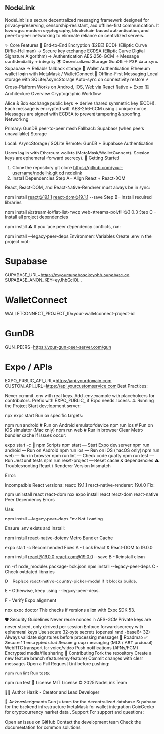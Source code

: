 ## NodeLink
NodeLink is a secure decentralized messaging framework designed for privacy-preserving, censorship-resistant, and offline-first communication.
It leverages modern cryptography, blockchain-based authentication, and peer-to-peer networking to eliminate reliance on centralized servers.

✨ Core Features
🔐 End-to-End Encryption (E2EE)
ECDH (Elliptic Curve Diffie–Hellman) → Secure key exchange
ECDSA (Elliptic Curve Digital Signature Algorithm) → Authentication
AES-256-GCM → Message confidentiality + integrity
🌍 Decentralized Storage
GunDB → P2P data sync
Supabase → Reliable fallback storage
📱 Wallet Authentication
Ethereum wallet login with MetaMask / WalletConnect
📶 Offline-First Messaging
Local storage with SQLite/AsyncStorage
Auto-sync on connectivity restore
⚡ Cross-Platform
Works on Android, iOS, Web via React Native + Expo
🏗️ Architecture Overview
Cryptographic Workflow

Alice & Bob exchange public keys → derive shared symmetric key (ECDH).
Each message is encrypted with AES-256-GCM using a unique nonce.
Messages are signed with ECDSA to prevent tampering & spoofing.
Networking

Primary: GunDB peer-to-peer mesh
Fallback: Supabase (when peers unavailable)
Storage

Local: AsyncStorage / SQLite
Remote: GunDB + Supabase
Authentication

Users log in with Ethereum wallets (MetaMask/WalletConnect).
Session keys are ephemeral (forward secrecy).
🚀 Getting Started
1. Clone the repository
git clone https://github.com/your-username/nodelink.git
cd nodelink
2. Install Dependencies
Step A – Align React + React-DOM

React, React-DOM, and React-Native-Renderer must always be in sync:

npm install react@19.1.1 react-dom@19.1.1 --save
Step B – Install required libraries

npm install @stream-io/flat-list-mvcp web-streams-polyfill@3.0.3
Step C – Install all project dependencies

npm install
⚠️ If you face peer dependency conflicts, run:

npm install --legacy-peer-deps
Environment Variables
Create .env in the project root:

# Supabase
SUPABASE_URL=https://myoursupabasekeyphh.supabase.co
SUPABASE_ANON_KEY=eyJhbGciOi...

# WalletConnect
WALLETCONNECT_PROJECT_ID=your-walletconnect-project-id

# GunDB
GUN_PEERS=https://your-gun-peer-server.com/gun


# Expo / APIs
EXPO_PUBLIC_API_URL=https://api.yourdomain.com
CUSTOM_API_URL=https://api.yourcustomservice.com
Best Practices:

Never commit .env with real keys.
Add .env.example with placeholders for contributors.
Prefix with EXPO_PUBLIC_ if Expo needs access.
4. Running the Project
Start development server:

npx expo start
Run on specific targets:

npm run android   # Run on Android emulator/device
npm run ios       # Run on iOS simulator (Mac only)
npm run web       # Run in browser
Clear Metro bundler cache if issues occur:

expo start -c
📜 npm Scripts
npm start — Start Expo dev server
npm run android — Run on Android
npm run ios — Run on iOS (macOS only)
npm run web — Run in browser
npm run lint — Check code quality
npm run test — Run Jest unit tests
npm run reset-project — Reset cache & dependencies
⚠️ Troubleshooting
React / Renderer Version Mismatch

Error:

Incompatible React versions:
react: 19.1.1
react-native-renderer: 19.0.0
Fix:

npm uninstall react react-dom
npx expo install react react-dom react-native
Peer Dependency Errors

Use:

npm install --legacy-peer-deps
Env Not Loading

Ensure .env exists and install:

npm install react-native-dotenv
Metro Bundler Cache

expo start -c
Recommended Fixes
A - Lock React & React-DOM to 19.0.0

npm install react@19.0.0 react-dom@19.0.0 --save
B - Reinstall clean

rm -rf node_modules package-lock.json
npm install --legacy-peer-deps
C - Check outdated libraries

D - Replace react-native-country-picker-modal if it blocks builds.

E - Otherwise, keep using --legacy-peer-deps.

F - Verify Expo alignment

npx expo doctor
This checks if versions align with Expo SDK 53.

🛡️ Security Guidelines
Never reuse nonces in AES-GCM
Private keys are never stored, only derived per session
Enforce forward secrecy with ephemeral keys
Use secure 32-byte secrets (openssl rand -base64 32)
Always validate signatures before processing messages
📌 Roadmap
✅ Secure 1:1 encrypted chat
Secure group messaging (MLS / ART protocol)
WebRTC transport for voice/video
Push notifications (APNs/FCM)
Encrypted media/file sharing
🤝 Contributing
Fork the repository
Create a new feature branch (feature/my-feature)
Commit changes with clear messages
Open a Pull Request
Lint before pushing:

npm run lint
Run tests:

npm run test
📜 License
MIT License © 2025 NodeLink Team

👨‍💻 Author
Hazik - Creator and Lead Developer

🙏 Acknowledgments
Gun.js team for the decentralized database
Supabase for the backend infrastructure
MetaMask for wallet integration
CoinGecko for cryptocurrency market data
📞 Support
For support and questions:

Open an issue on GitHub
Contact the development team
Check the documentation for common solutions
